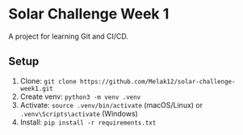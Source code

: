# Solar Challenge Week 1
A project for learning Git and CI/CD.

## Setup
1. Clone: `git clone https://github.com/Melak12/solar-challenge-week1.git`
2. Create venv: `python3 -m venv .venv`
3. Activate: `source .venv/bin/activate` (macOS/Linux) or `.venv\Scripts\activate` (Windows)
4. Install: `pip install -r requirements.txt`
